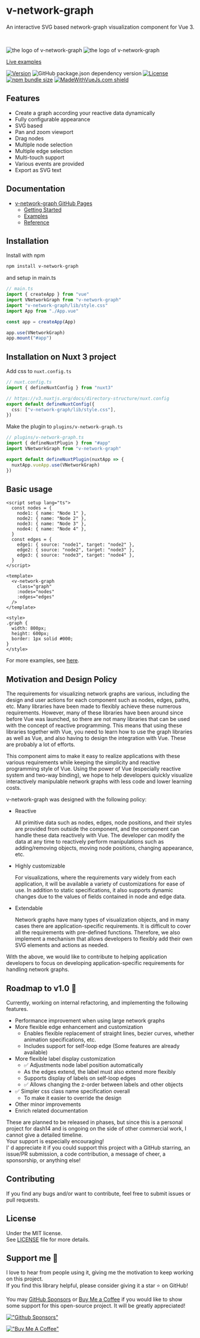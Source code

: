 
# v-network-graph

An interactive SVG based network-graph visualization component for Vue 3.

<br/>

![the logo of v-network-graph](./public/main-logo-light.svg#gh-light-mode-only)
![the logo of v-network-graph](./public/main-logo-dark.svg#gh-dark-mode-only)

[Live examples](https://dash14.github.io/v-network-graph/examples/)


[![Version](https://img.shields.io/npm/v/v-network-graph.svg)](https://www.npmjs.com/package/v-network-graph)
![GitHub package.json dependency version](https://img.shields.io/github/package-json/dependency-version/dash14/v-network-graph/dev/@vue/compiler-sfc?label=Vue)
[![License](https://img.shields.io/npm/l/v-network-graph.svg)](https://www.npmjs.com/package/v-network-graph)
[![npm bundle size](https://img.shields.io/bundlephobia/minzip/v-network-graph)](https://www.npmjs.com/package/v-network-graph)
[![MadeWithVueJs.com shield](https://madewithvuejs.com/storage/repo-shields/3359-shield.svg)](https://madewithvuejs.com/p/v-network-graph/shield-link)

## Features

* Create a graph according your reactive data dynamically
* Fully configurable appearance
* SVG based
* Pan and zoom viewport
* Drag nodes
* Multiple node selection
* Multiple edge selection
* Multi-touch support
* Various events are provided
* Export as SVG text

## Documentation

* [v-network-graph GitHub Pages](https://dash14.github.io/v-network-graph/)
  * [Getting Started](https://dash14.github.io/v-network-graph/getting-started.html)
  * [Examples](https://dash14.github.io/v-network-graph/examples/)
  * [Reference](https://dash14.github.io/v-network-graph/reference.html)

## Installation

Install with npm

```sh
npm install v-network-graph
```

and setup in main.ts

```ts
// main.ts
import { createApp } from "vue"
import VNetworkGraph from "v-network-graph"
import "v-network-graph/lib/style.css"
import App from "./App.vue"

const app = createApp(App)

app.use(VNetworkGraph)
app.mount("#app")
```

## Installation on Nuxt 3 project


Add css to `nuxt.config.ts`

```ts
// nuxt.config.ts
import { defineNuxtConfig } from "nuxt3"

// https://v3.nuxtjs.org/docs/directory-structure/nuxt.config
export default defineNuxtConfig({
  css: ["v-network-graph/lib/style.css"],
})
```

Make the plugin to `plugins/v-network-graph.ts`

```ts
// plugins/v-network-graph.ts
import { defineNuxtPlugin } from "#app"
import VNetworkGraph from "v-network-graph"

export default defineNuxtPlugin(nuxtApp => {
  nuxtApp.vueApp.use(VNetworkGraph)
})
```

## Basic usage

```vue
<script setup lang="ts">
  const nodes = {
    node1: { name: "Node 1" },
    node2: { name: "Node 2" },
    node3: { name: "Node 3" },
    node4: { name: "Node 4" },
  }
  const edges = {
    edge1: { source: "node1", target: "node2" },
    edge2: { source: "node2", target: "node3" },
    edge3: { source: "node3", target: "node4" },
  }
</script>

<template>
  <v-network-graph
    class="graph"
    :nodes="nodes"
    :edges="edges"
  />
</template>

<style>
.graph {
  width: 800px;
  height: 600px;
  border: 1px solid #000;
}
</style>
```

For more examples, see [here](https://dash14.github.io/v-network-graph/examples/).

## Motivation and Design Policy

The requirements for visualizing network graphs are various, including
the design and user actions for each component such as nodes, edges,
paths, etc.
Many libraries have been made to flexibly achieve these numerous
requirements. However, many of these libraries have been around since
before Vue was launched, so there are not many libraries that can be
used with the concept of reactive programming. This means that using
these libraries together with Vue, you need to learn how to use the
graph libraries as well as Vue, and also having to design the
integration with Vue. These are probably a lot of efforts.

This component aims to make it easy to realize applications with these
various requirements while keeping the simplicity and reactive
programming style of Vue. Using the power of Vue (especially reactive
system and two-way binding), we hope to help developers quickly
visualize interactively manipulable network graphs with less code and
lower learning costs.

v-network-graph was designed with the following policy:

* Reactive

    All primitive data such as nodes, edges, node positions, and
    their styles are provided from outside the component, and the
    component can handle these data reactively with Vue. The
    developer can modify the data at any time to reactively perform
    manipulations such as adding/removing objects, moving node
    positions, changing appearance, etc.

* Highly customizable

    For visualizations, where the requirements vary widely from each
    application, it will be available a variety of customizations
    for ease of use. In addition to static specifications, it also
    supports dynamic changes due to the values ​​of fields contained
    in node and edge data.

* Extendable

    Network graphs have many types of visualization objects, and in
    many cases there are application-specific requirements. It is
    difficult to cover all the requirements with pre-defined
    functions. Therefore, we also implement a mechanism that allows
    developers to flexibly add their own SVG elements and actions
    as needed.

With the above, we would like to contribute to helping application
developers to focus on developing application-specific requirements
for handling network graphs.

## Roadmap to v1.0 📜

Currently, working on internal refactoring, and implementing the
following features.

* Performance improvement when using large network graphs
* More flexible edge enhancement and customization
  * Enables flexible replacement of straight lines, bezier curves,
    whether animation specifications, etc.
  * Includes support for self-loop edge
    (Some features are already available)
* More flexible label display customization
  * ✅ Adjustments node label position automatically
  * As the edges extend, the label must also extend more flexibly
  * Supports display of labels on self-loop edges
  * ✅ Allows changing the z-order between labels and other objects
* ✅ Simpler css class name specification overall
  * To make it easier to override the design
* Other minor improvements
* Enrich related documentation

These are planned to be released in phases, but since this is a
personal project for dash14 and is ongoing on the side of other
commercial work, I cannot give a detailed timeline.  
Your support is especially encouraging!  
I' d appreciate it if you could support this project with a GitHub
starring, an issue/PR submission, a code contribution, a message of
cheer, a sponsorship, or anything else!

## Contributing

If you find any bugs and/or want to contribute, feel free to submit issues or pull requests.

## License

Under the MIT license.  
See [LICENSE](https://github.com/dash14/v-network-graph/blob/main/LICENSE) file for more details.

## Support me 🌟

I love to hear from people using it, giving me the motivation to keep working on this project.  
If you find this library helpful, please consider giving it a star ⭐ on GitHub!

You may [GitHub Sponsors](https://github.com/sponsors/dash14) or
[Buy Me a Coffee](https://www.buymeacoffee.com/dash14.ack) if you would like to show
some support for this open-source project.
It will be greatly appreciated!

[!["Github Sponsors"](https://img.shields.io/badge/sponsor-30363D?style=for-the-badge&logo=GitHub-Sponsors&logoColor=#EA4AAA)](https://github.com/sponsors/dash14)

[!["Buy Me A Coffee"](https://www.buymeacoffee.com/assets/img/custom_images/orange_img.png)](https://www.buymeacoffee.com/dash14.ack)
